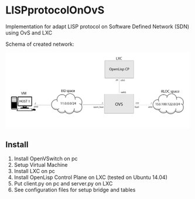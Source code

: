 # LISPprotocolOnOvS
Implementation for adapt LISP protocol on Software Defined Network (SDN) using OvS and LXC 

Schema of created network:
<div style="text-align:center">
  <img src="https://github.com/maxmuffin/LISPprotocolOnOvS/blob/master/schema/schema_tesi.jpg" width="600">
</div>

## Install

1. Install OpenVSwitch on pc
2. Setup Virtual Machine
3. Install LXC on pc
4. Install OpenLisp Control Plane on LXC (tested on Ubuntu 14.04)
5. Put client.py on pc and server.py on LXC
6. See configuration files for setup bridge and tables
